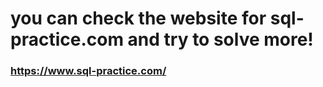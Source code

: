 # you can check the website for sql-practice.com and try to solve more!
### https://www.sql-practice.com/
